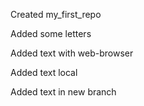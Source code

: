 Created my_first_repo

Added some letters

Added text with web-browser

Added text local

Added text in new branch